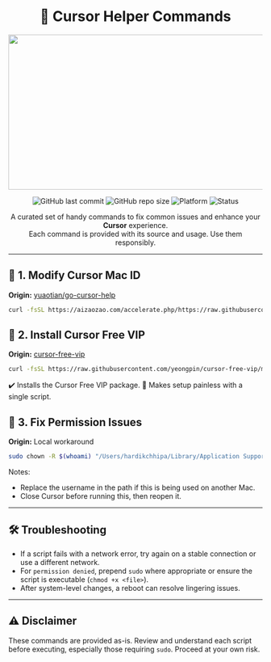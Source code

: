 <div align="center">

# 🚀 Cursor Helper Commands  

<img width="1199" height="307" alt="Image" src="https://github.com/user-attachments/assets/d75c8948-7f45-4b71-8909-ae073beb8579" />

![GitHub last commit](https://img.shields.io/github/last-commit/yuaotian/go-cursor-help?style=for-the-badge&logo=github) ![GitHub repo size](https://img.shields.io/github/repo-size/yeongpin/cursor-free-vip?style=for-the-badge&color=blueviolet) ![Platform](https://img.shields.io/badge/Platform-macOS-lightgrey?style=for-the-badge&logo=apple) ![Status](https://img.shields.io/badge/Status-Active-brightgreen?style=for-the-badge)

A curated set of handy commands to fix common issues and enhance your **Cursor** experience.  
Each command is provided with its source and usage. Use them responsibly.  

</div>

---

## 📌 1. Modify Cursor Mac ID  
**Origin:** [yuaotian/go-cursor-help](https://github.com/yuaotian/go-cursor-help)  

```bash
curl -fsSL https://aizaozao.com/accelerate.php/https://raw.githubusercontent.com/yuaotian/go-cursor-help/refs/heads/master/scripts/run/cursor_mac_id_modifier.sh -o ./cursor_mac_id_modifier.sh && sudo bash ./cursor_mac_id_modifier.sh && rm ./cursor_mac_id_modifier.sh


```
## 📌 2. Install Cursor Free VIP  

**Origin:** [cursor-free-vip](https://github.com/yeongpin/cursor-free-vip)  

```bash
curl -fsSL https://raw.githubusercontent.com/yeongpin/cursor-free-vip/main/scripts/install.sh -o install.sh && chmod +x install.sh && ./install.sh
```

✔️ Installs the Cursor Free VIP package.
🔧 Makes setup painless with a single script.


## 📌 3. Fix Permission Issues  

**Origin:** Local workaround  

```bash
sudo chown -R $(whoami) "/Users/hardikchhipa/Library/Application Support/Cursor"
```

Notes:
- Replace the username in the path if this is being used on another Mac.
- Close Cursor before running this, then reopen it.

---

## 🛠️ Troubleshooting
- If a script fails with a network error, try again on a stable connection or use a different network.
- For `permission denied`, prepend `sudo` where appropriate or ensure the script is executable (`chmod +x <file>`).
- After system-level changes, a reboot can resolve lingering issues.

---

## ⚠️ Disclaimer
These commands are provided as-is. Review and understand each script before executing, especially those requiring `sudo`. Proceed at your own risk.
